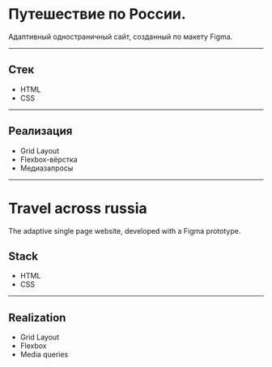 # Путешествие по России.

Адаптивный одностраничный сайт, созданный по макету Figma.

---

## Стек

- HTML
- CSS
 
---
## Реализация

- Grid Layout
- Flexbox-вёрстка
- Медиазапросы

---
# Travel across russia

The adaptive single page website, developed with a Figma prototype.

## Stack

- HTML
- CSS

---

## Realization

- Grid Layout
- Flexbox
- Media queries